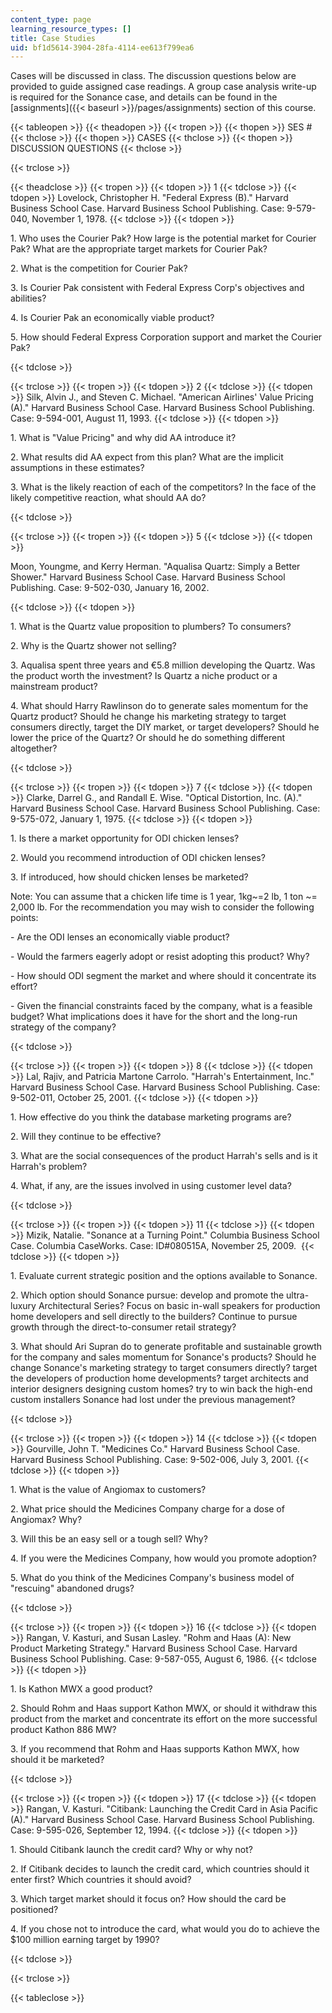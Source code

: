 ```yaml
---
content_type: page
learning_resource_types: []
title: Case Studies
uid: bf1d5614-3904-28fa-4114-ee613f799ea6
---
```


Cases will be discussed in class. The discussion questions below are provided to guide assigned case readings. A group case analysis write-up is required for the Sonance case, and details can be found in the [assignments]({{< baseurl >}}/pages/assignments) section of this course.

{{< tableopen >}}
{{< theadopen >}}
{{< tropen >}}
{{< thopen >}}
SES #
{{< thclose >}}
{{< thopen >}}
CASES
{{< thclose >}}
{{< thopen >}}
DISCUSSION QUESTIONS
{{< thclose >}}

{{< trclose >}}

{{< theadclose >}}
{{< tropen >}}
{{< tdopen >}}
1
{{< tdclose >}}
{{< tdopen >}}
Lovelock, Christopher H. "Federal Express (B)." Harvard Business School Case. Harvard Business School Publishing. Case: 9-579-040, November 1, 1978.
{{< tdclose >}}
{{< tdopen >}}


1\. Who uses the Courier Pak? How large is the potential market for Courier Pak? What are the appropriate target markets for Courier Pak?

2\. What is the competition for Courier Pak?

3\. Is Courier Pak consistent with Federal Express Corp's objectives and abilities?

4\. Is Courier Pak an economically viable product?

5\. How should Federal Express Corporation support and market the Courier Pak?


{{< tdclose >}}

{{< trclose >}}
{{< tropen >}}
{{< tdopen >}}
2
{{< tdclose >}}
{{< tdopen >}}
Silk, Alvin J., and Steven C. Michael. "American Airlines' Value Pricing (A)." Harvard Business School Case. Harvard Business School Publishing. Case: 9-594-001, August 11, 1993.
{{< tdclose >}}
{{< tdopen >}}


1\. What is "Value Pricing" and why did AA introduce it?

2\. What results did AA expect from this plan? What are the implicit assumptions in these estimates?

3\. What is the likely reaction of each of the competitors? In the face of the likely competitive reaction, what should AA do?


{{< tdclose >}}

{{< trclose >}}
{{< tropen >}}
{{< tdopen >}}
5
{{< tdclose >}}
{{< tdopen >}}


Moon, Youngme, and Kerry Herman. "Aqualisa Quartz: Simply a Better Shower." Harvard Business School Case. Harvard Business School Publishing. Case: 9-502-030, January 16, 2002.


{{< tdclose >}}
{{< tdopen >}}


1\. What is the Quartz value proposition to plumbers? To consumers?

2\. Why is the Quartz shower not selling?

3\. Aqualisa spent three years and €5.8 million developing the Quartz. Was the product worth the investment? Is Quartz a niche product or a mainstream product?

4\. What should Harry Rawlinson do to generate sales momentum for the Quartz product? Should he change his marketing strategy to target consumers directly, target the DIY market, or target developers? Should he lower the price of the Quartz? Or should he do something different altogether?


{{< tdclose >}}

{{< trclose >}}
{{< tropen >}}
{{< tdopen >}}
7
{{< tdclose >}}
{{< tdopen >}}
Clarke, Darrel G., and Randall E. Wise. "Optical Distortion, Inc. (A)." Harvard Business School Case. Harvard Business School Publishing. Case: 9-575-072, January 1, 1975.
{{< tdclose >}}
{{< tdopen >}}


1\. Is there a market opportunity for ODI chicken lenses?

2\. Would you recommend introduction of ODI chicken lenses?

3\. If introduced, how should chicken lenses be marketed?

Note: You can assume that a chicken life time is 1 year, 1kg~=2 lb, 1 ton ~= 2,000 lb. For the recommendation you may wish to consider the following points:

\- Are the ODI lenses an economically viable product?

\- Would the farmers eagerly adopt or resist adopting this product? Why?

\- How should ODI segment the market and where should it concentrate its effort?

\- Given the financial constraints faced by the company, what is a feasible budget? What implications does it have for the short and the long-run strategy of the company?


{{< tdclose >}}

{{< trclose >}}
{{< tropen >}}
{{< tdopen >}}
8
{{< tdclose >}}
{{< tdopen >}}
Lal, Rajiv, and Patricia Martone Carrolo. "Harrah's Entertainment, Inc." Harvard Business School Case. Harvard Business School Publishing. Case: 9-502-011, October 25, 2001.
{{< tdclose >}}
{{< tdopen >}}


1\. How effective do you think the database marketing programs are?

2\. Will they continue to be effective?

3\. What are the social consequences of the product Harrah's sells and is it Harrah's problem?

4\. What, if any, are the issues involved in using customer level data?


{{< tdclose >}}

{{< trclose >}}
{{< tropen >}}
{{< tdopen >}}
11
{{< tdclose >}}
{{< tdopen >}}
Mizik, Natalie. "Sonance at a Turning Point." Columbia Business School Case. Columbia CaseWorks. Case: ID#080515A, November 25, 2009. 
{{< tdclose >}}
{{< tdopen >}}


1\. Evaluate current strategic position and the options available to Sonance.

2\. Which option should Sonance pursue: develop and promote the ultra-luxury Architectural Series? Focus on basic in-wall speakers for production home developers and sell directly to the builders? Continue to pursue growth through the direct-to-consumer retail strategy?

3\. What should Ari Supran do to generate profitable and sustainable growth for the company and sales momentum for Sonance's products? Should he change Sonance's marketing strategy to target consumers directly? target the developers of production home developments? target architects and interior designers designing custom homes? try to win back the high-end custom installers Sonance had lost under the previous management?


{{< tdclose >}}

{{< trclose >}}
{{< tropen >}}
{{< tdopen >}}
14
{{< tdclose >}}
{{< tdopen >}}
Gourville, John T. "Medicines Co." Harvard Business School Case. Harvard Business School Publishing. Case: 9-502-006, July 3, 2001.
{{< tdclose >}}
{{< tdopen >}}


1\. What is the value of Angiomax to customers?

2\. What price should the Medicines Company charge for a dose of Angiomax? Why?

3\. Will this be an easy sell or a tough sell? Why?

4\. If you were the Medicines Company, how would you promote adoption?

5\. What do you think of the Medicines Company's business model of "rescuing" abandoned drugs?


{{< tdclose >}}

{{< trclose >}}
{{< tropen >}}
{{< tdopen >}}
16
{{< tdclose >}}
{{< tdopen >}}
Rangan, V. Kasturi, and Susan Lasley. "Rohm and Haas (A): New Product Marketing Strategy." Harvard Business School Case. Harvard Business School Publishing. Case: 9-587-055, August 6, 1986.
{{< tdclose >}}
{{< tdopen >}}


1\. Is Kathon MWX a good product?

2\. Should Rohm and Haas support Kathon MWX, or should it withdraw this product from the market and concentrate its effort on the more successful product Kathon 886 MW?

3\. If you recommend that Rohm and Haas supports Kathon MWX, how should it be marketed?


{{< tdclose >}}

{{< trclose >}}
{{< tropen >}}
{{< tdopen >}}
17
{{< tdclose >}}
{{< tdopen >}}
Rangan, V. Kasturi. "Citibank: Launching the Credit Card in Asia Pacific (A)." Harvard Business School Case. Harvard Business School Publishing. Case: 9-595-026, September 12, 1994.
{{< tdclose >}}
{{< tdopen >}}


1\. Should Citibank launch the credit card? Why or why not?

2\. If Citibank decides to launch the credit card, which countries should it enter first? Which countries it should avoid?

3\. Which target market should it focus on? How should the card be positioned?

4\. If you chose not to introduce the card, what would you do to achieve the $100 million earning target by 1990?


{{< tdclose >}}

{{< trclose >}}

{{< tableclose >}}